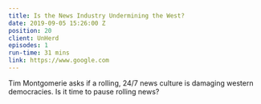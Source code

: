 ```yaml
---
title: Is the News Industry Undermining the West?
date: 2019-09-05 15:26:00 Z
position: 20
client: UnHerd
episodes: 1
run-time: 31 mins
link: https://www.google.com
---
```


Tim Montgomerie asks if a rolling, 24/7 news culture is damaging western democracies. Is it time to pause rolling news?